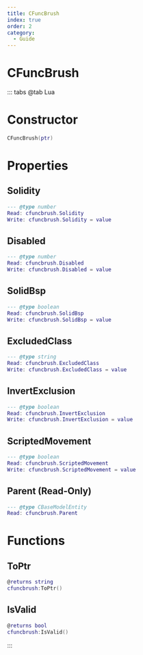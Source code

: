 ```yaml
---
title: CFuncBrush
index: true
order: 2
category:
  - Guide
---
```


# CFuncBrush

::: tabs
@tab Lua
# Constructor
```lua
CFuncBrush(ptr)
```
# Properties
## Solidity 
```lua
--- @type number
Read: cfuncbrush.Solidity
Write: cfuncbrush.Solidity = value
```
## Disabled 
```lua
--- @type number
Read: cfuncbrush.Disabled
Write: cfuncbrush.Disabled = value
```
## SolidBsp 
```lua
--- @type boolean
Read: cfuncbrush.SolidBsp
Write: cfuncbrush.SolidBsp = value
```
## ExcludedClass 
```lua
--- @type string
Read: cfuncbrush.ExcludedClass
Write: cfuncbrush.ExcludedClass = value
```
## InvertExclusion 
```lua
--- @type boolean
Read: cfuncbrush.InvertExclusion
Write: cfuncbrush.InvertExclusion = value
```
## ScriptedMovement 
```lua
--- @type boolean
Read: cfuncbrush.ScriptedMovement
Write: cfuncbrush.ScriptedMovement = value
```
## Parent (Read-Only)
```lua
--- @type CBaseModelEntity
Read: cfuncbrush.Parent
```
# Functions
## ToPtr
```lua
@returns string
cfuncbrush:ToPtr()
```
## IsValid
```lua
@returns bool
cfuncbrush:IsValid()
```

:::